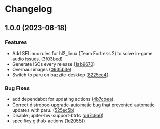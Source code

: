 # Changelog

## 1.0.0 (2023-06-18)


### Features

* Add SELinux rules for hl2_linux (Team Fortress 2) to solve in-game audio issues. ([3f03bed](https://github.com/EyeCantCU/bazzite/commit/3f03beddeaa9c2eb745977eb88f4817e2dec3907))
* Generate ISOs every release ([1ab9670](https://github.com/EyeCantCU/bazzite/commit/1ab9670b7c8edd8f5cecd7c8cf5370fda6e94cff))
* Overhaul images ([0935b3e](https://github.com/EyeCantCU/bazzite/commit/0935b3efd76a52367e1378f378bc3e87823aa6ea))
* Switch to paru on bazzite-desktop ([8225cc4](https://github.com/EyeCantCU/bazzite/commit/8225cc4ca49c0234fb5b969a564bae0212c48a80))


### Bug Fixes

* add dependabot for updating actions ([4b7cbea](https://github.com/EyeCantCU/bazzite/commit/4b7cbeac8998bf8a8dfac09b044a118f1dbdb428))
* Correct distrobox-upgrade-automatic bug that prevented automatic updates with paru. ([525ec5b](https://github.com/EyeCantCU/bazzite/commit/525ec5b01817fcd2cf4a93b5e7483dd2f65d4c2d))
* Disable jupiter-hw-support-btrfs ([d67c9a0](https://github.com/EyeCantCU/bazzite/commit/d67c9a05034a9c22efd8fb5e8c8d33c0936a823e))
* specificy github-actions ([1d2055f](https://github.com/EyeCantCU/bazzite/commit/1d2055f20912478c10495524aba89e05122e49b4))
